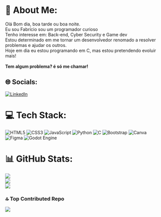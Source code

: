 # 💫 About Me:
Olá Bom dia, boa tarde ou boa noite.<br>Eu sou Fabrício sou um programador curioso<br>Tenho interesse em: Back-end, Cyber Security e Game dev<br>Estou determinado em me tornar um desenvolvedor renomado a resolver<br>problemas e ajudar os outros.<br>Hoje em dia eu estou programando em C, mas estou pretendendo evoluir mais!<br><br>**Tem algum problema? é só me chamar!**


## 🌐 Socials:
[![LinkedIn](https://img.shields.io/badge/LinkedIn-%230077B5.svg?logo=linkedin&logoColor=white)](https://linkedin.com/in/https://www.linkedin.com/in/fabricio-fraga/) 

# 💻 Tech Stack:
![HTML5](https://img.shields.io/badge/html5-%23E34F26.svg?style=plastic&logo=html5&logoColor=white) ![CSS3](https://img.shields.io/badge/css3-%231572B6.svg?style=plastic&logo=css3&logoColor=white) ![JavaScript](https://img.shields.io/badge/javascript-%23323330.svg?style=plastic&logo=javascript&logoColor=%23F7DF1E) ![Python](https://img.shields.io/badge/python-3670A0?style=plastic&logo=python&logoColor=ffdd54) ![C](https://img.shields.io/badge/c-%2300599C.svg?style=plastic&logo=c&logoColor=white) ![Bootstrap](https://img.shields.io/badge/bootstrap-%238511FA.svg?style=plastic&logo=bootstrap&logoColor=white) ![Canva](https://img.shields.io/badge/Canva-%2300C4CC.svg?style=plastic&logo=Canva&logoColor=white) ![Figma](https://img.shields.io/badge/figma-%23F24E1E.svg?style=plastic&logo=figma&logoColor=white) ![Godot Engine](https://img.shields.io/badge/GODOT-%23FFFFFF.svg?style=plastic&logo=godot-engine)
# 📊 GitHub Stats:
![](https://github-readme-stats.vercel.app/api?username=FabricioRubim&theme=shadow_blue&hide_border=false&include_all_commits=true&count_private=true)<br/>
![](https://nirzak-streak-stats.vercel.app/?user=FabricioRubim&theme=shadow_blue&hide_border=false)<br/>
![](https://github-readme-stats.vercel.app/api/top-langs/?username=FabricioRubim&theme=shadow_blue&hide_border=false&include_all_commits=true&count_private=true&layout=compact)

### 🔝 Top Contributed Repo
![](https://github-contributor-stats.vercel.app/api?username=FabricioRubim&limit=5&theme=dark&combine_all_yearly_contributions=true)

<!-- Proudly created with GPRM ( https://gprm.itsvg.in ) -->
